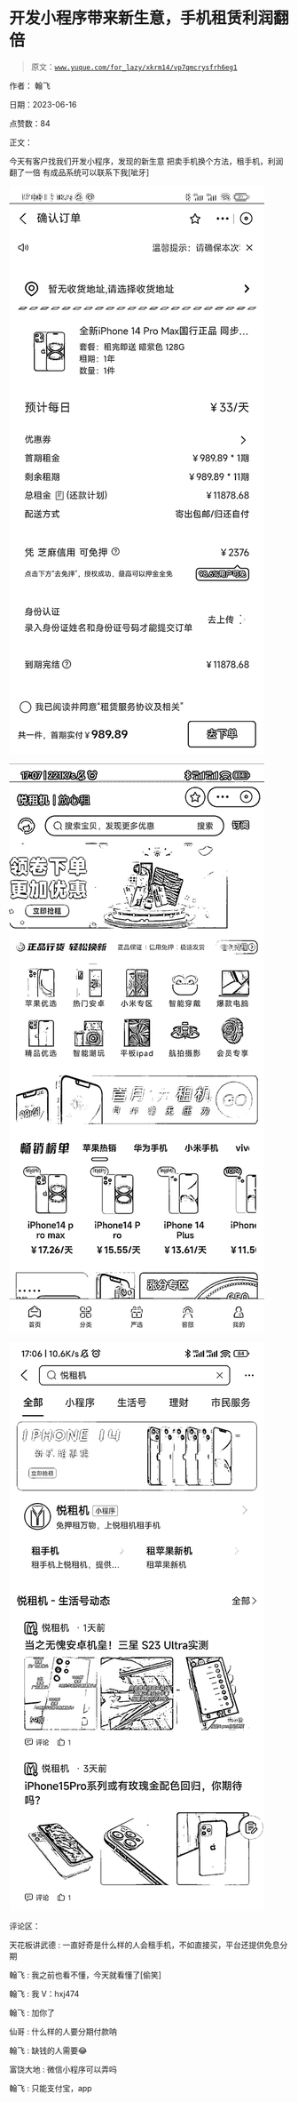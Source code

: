 # 开发小程序带来新生意，手机租赁利润翻倍

> 原文：[`www.yuque.com/for_lazy/xkrm14/vp7qmcrysfrh6eg1`](https://www.yuque.com/for_lazy/xkrm14/vp7qmcrysfrh6eg1)

作者： 翰飞

日期：2023-06-16

点赞数：84

正文：

今天有客户找我们开发小程序，发现的新生意 把卖手机换个方法，租手机，利润翻了一倍 有成品系统可以联系下我[呲牙]

![](img/babdab50b3614f7a0afac7d36e999f31.png)

![](img/2c90be706bcebbf7122fec04ed1ed21d.png)

![](img/566affef200479d3e8fec9ab18a68fd4.png)

评论区：

天花板讲武德 : 一直好奇是什么样的人会租手机，不如直接买，平台还提供免息分期

翰飞 : 我之前也看不懂，今天就看懂了[偷笑]

翰飞 : 我 V：hxj474

翰飞 : 加你了

仙哥 : 什么样的人要分期付款呐

翰飞 : 缺钱的人需要😂

富饶大地 : 微信小程序可以弄吗

翰飞 : 只能支付宝，app



